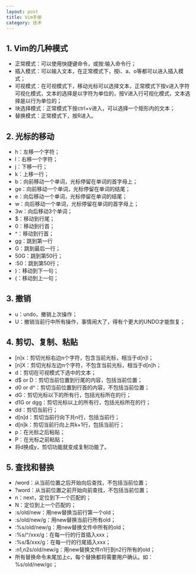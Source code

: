 ```yaml
---
layout: post
title: Vim手册
category: 技术
---
```

## 1. Vim的几种模式
* 正常模式：可以使用快捷键命令，或按:输入命令行；
* 插入模式：可以输入文本，在正常模式下，按i、a、o等都可以进入插入模式；
* 可视模式：在可视模式下，移动光标可以选择文本，正常模式下按v进入字符可视化模式，文本的选择是以字符为单位的，按V进入行可视化模式，文本选择是以行为单位的；
* 块选择模式：正常模式下按ctrl+v进入，可以选择一个矩形内的文本；
* 替换模式：正常模式下，按R进入。

## 2. 光标的移动
* h：左移一个字符；
* l：右移一个字符；
* j：下移一行；
* k：上移一行；
* b：向前移动一个单词，光标停留在单词的首字母上；
* ge：向前移动一个单词，光标停留在单词的结尾；
* e：向后移动一个单词，光标停留在单词的结尾；
* w：向后移动一个单词，光标停留在单词的首字母上；
* 3w：向后移动3个单词；
* $：移动到行尾；
* 0：移动到行首；
* ^：移动到行首；
* gg：跳到第一行
* G：跳到最后一行；
* 50G：跳到第50行；
* :50：跳到第50行；
* )：移动到下一句；
* (：移动到上一句；

## 3. 撤销
* u：undo，撤销上次操作；
* U：撤销当前行中所有操作，事情闹大了，得有个更大的UNDO才能恢复；

## 4. 剪切、复制、粘贴
* [n]x：剪切光标右边n个字符，包含当前光标，相当于d[n]l；
* [n]X：剪切光标左边n个字符，不包含当前光标，相当于d[n]h；
* d：剪切在可视模式下选中的文本；
* d$ or D：剪切当前位置到行尾的内容，包括当前位置；
* d0 or d^：剪切当前位置到行首的内容，不包括当前位置；
* dG：剪切光标以下的所有行，包括光标所在的行；
* d1G or dgg：剪切光标以上的所有行，包括光标所在的行；
* dd：剪切当前行；
* d[n]d：剪切当前行向下共n行，包括当前行；
* d[n]k：剪切当前行向上共k+1行，包括当前行；
* p：在光标之后粘贴；
* P：在光标之前粘贴；
* 将d换成y，剪切功能就变成复制功能了。

## 5. 查找和替换
* /word：从当前位置之后开始向后查找，不包括当前位置；
* ?word：从当前位置之前开始向前查找，不包括当前位置；
* n：next，定位到下一个匹配的；
* N：定位到上一个匹配的；
* :s/old/new：用new替换当前行第一个old；
* :s/old/new/g：用new替换当前行所有old；
* :%s/old/new/g：用new替换文件中所有的old；
* :%s/^/xxx/g：在每一行的行首插入xxx；
* :%s/$/xxx/g：在每一行的行尾插入xxx；
* :n1,n2s/old/new/g：用new替换文件n1行到n2行所有的old；
* 所有替换命令末尾加上c，每个替换都将需要用户确认。如：%s/old/new/gc；
